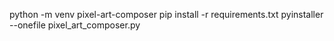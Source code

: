 python -m venv pixel-art-composer
pip install -r requirements.txt
pyinstaller --onefile pixel_art_composer.py

